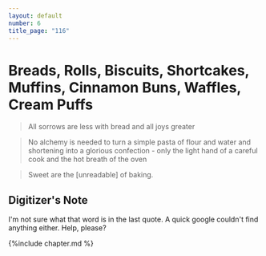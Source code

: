 ```yaml
---
layout: default
number: 6
title_page: "116"
---
```


# Breads, Rolls, Biscuits, Shortcakes, Muffins, Cinnamon Buns, Waffles, Cream Puffs

> All sorrows are less with bread and all joys greater

> No alchemy is needed to turn a simple pasta of flour and water and shortening into a glorious confection - only the light hand of a careful cook and the hot breath of the oven

> Sweet are the \[unreadable\] of baking.

## Digitizer's Note
I'm not sure what that word is in the last quote.  A quick google couldn't find anything either.  Help, please?

{%include chapter.md %}